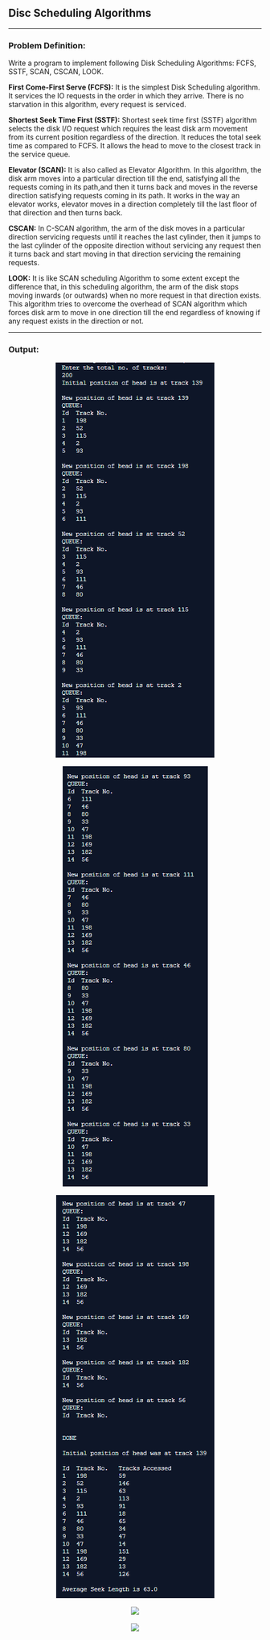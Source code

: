 ## Disc Scheduling Algorithms

-----------------------------------------
### Problem Definition:
Write a program to implement following Disk Scheduling Algorithms: FCFS, SSTF, SCAN, CSCAN, LOOK.

**First Come-First Serve (FCFS):**
It is the simplest Disk Scheduling algorithm. It services the IO requests in the order in which they arrive. There is no starvation in this algorithm, every request is serviced.

**Shortest Seek Time First (SSTF):**
Shortest seek time first (SSTF) algorithm selects the disk I/O request which requires the least disk arm movement from its current position regardless of the direction. It reduces the total seek time as compared to FCFS. It allows the head to move to the closest track in the service queue.

**Elevator (SCAN):**
It is also called as Elevator Algorithm. In this algorithm, the disk arm moves into a particular direction till the end, satisfying all the requests coming in its path,and then it turns back and moves in the reverse direction satisfying requests coming in its path. It works in the way an elevator works, elevator moves in a direction completely till the last floor of that direction and then turns back.

**CSCAN:**
In C-SCAN algorithm, the arm of the disk moves in a particular direction servicing requests until it reaches the last cylinder, then it jumps to the last cylinder of the opposite direction without servicing any request then it turns back and start moving in that direction servicing the remaining requests.

**LOOK:**
It is like SCAN scheduling Algorithm to some extent except the difference that, in this scheduling algorithm, the arm of the disk stops moving inwards (or outwards) when no more request in that direction exists. This algorithm tries to overcome the overhead of SCAN algorithm which forces disk arm to move in one direction till the end regardless of knowing if any request exists in the direction or not.

------------------------------------------
### Output:

<p align="center">
    <img src="./output/1.png">
</p>

<p align="center">
    <img src="./output/2.png">
</p>

<p align="center">
    <img src="./output/3.png">
</p>

<p align="center">
    <img src="./output/4.png">
</p>

<p align="center">
    <img src="./output/4.png">
</p>
